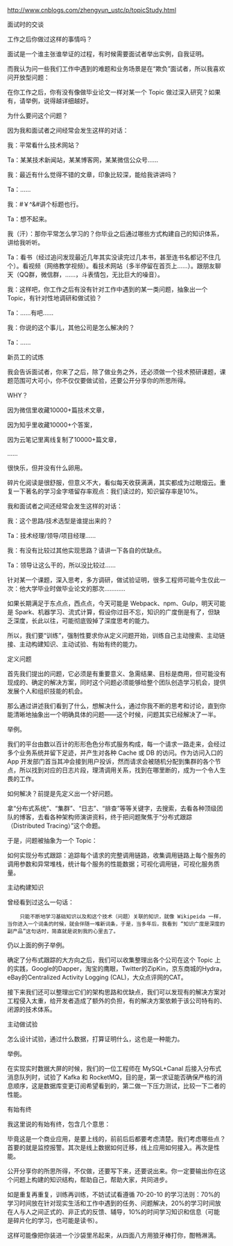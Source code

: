 http://www.cnblogs.com/zhengyun_ustc/p/topicStudy.html

面试时的交谈

工作之后你做过这样的事情吗？

面试是一个谁主张谁举证的过程，有时候需要面试者举出实例，自我证明。

而我认为问一些我们工作中遇到的难题和业务场景是在“欺负”面试者，所以我喜欢问开放型问题：

在你工作之后，你有没有像做毕业论文一样对某一个 Topic 做过深入研究？如果有，请举例，说得越详细越好。

为什么要问这个问题？

因为我和面试者之间经常会发生这样的对话：

我：平常看什么技术网站？

Ta：某某技术新闻站，某某博客网，某某微信公众号……

我：最近有什么觉得不错的文章，印象比较深，能给我讲讲吗？

Ta：……

我：#￥^&#讲个标题也行。

Ta：想不起来。

我（汗）：那你平常怎么学习的？你毕业之后通过哪些方式构建自己的知识体系，讲给我听听。

Ta：看书（经过追问发现最近几年其实没读完过几本书，甚至连书名都记不住几个）。看视频（网络教学视频）。看技术网站（多半停留在首页上……）。跟朋友聊天（QQ群，微信群，……，斗表情包，无比巨大的噪音）。

我：这样吧，你工作之后有没有针对工作中遇到的某一类问题，抽象出一个 Topic，有针对性地调研和做试验？

Ta：……有吧……

我：你说的这个事儿，其他公司是怎么解决的？

Ta：……

新员工的试炼

我会告诉面试者，你来了之后，除了做业务之外，还必须做一个技术预研课题，课题范围可大可小，你不仅仅要做试验，还要公开分享你的所思所得。

WHY？

因为微信里收藏10000+篇技术文章，

因为知乎里收藏10000+个答案，

因为云笔记里离线复制了10000+篇文章，

……

很快乐，但并没有什么卵用。

碎片化阅读是很舒服，但意义不大，看似每天收获满满，其实都成为过眼烟云。重复一下著名的学习金字塔留存率观点：我们读过的，知识留存率是10%。

我和面试者之间还经常会发生这样的对话：

我：这个思路/技术选型是谁提出来的？

Ta：技术经理/领导/项目经理……

我：有没有比较过其他实现思路？请讲一下各自的优缺点。

Ta：领导让这么干的，所以没比较过……

针对某一个课题，深入思考，多方调研，做试验证明，很多工程师可能今生仅此一次：他大学毕业时做毕业论文的那次…………

如果长期满足于东点点，西点点，今天可能是 Webpack、npm、Gulp，明天可能是 Spark、机器学习、流式计算，假设你过目不忘，知识的广度倒是有了，但缺乏深度，长此以往，可能彻底毁掉了深度思考的能力。

所以，我们要“训练”，强制性要求你从定义问题开始，训练自己主动搜索、主动链接、主动构建知识、主动试验、有始有终的能力。

定义问题

首先我们提出的问题，它必须是有重要意义、急需结果、目标是商用，但可能没有现成的、确定的解决方案，同时这个问题必须能够给整个团队创造学习机会，提供发展个人和组织技能的机会。

那么通过讲述我们看到了什么，想解决什么，通过你我不断的思考和讨论，直到你能清晰地抽象出一个明确具体的问题——这个时候，问题其实已经解决了一半。

举例。

我们的平台由数以百计的形形色色分布式服务构成，每一个请求一路走来，会经过多个业务系统并留下足迹，并产生对各种 Cache 或 DB 的访问。作为访问入口的 App 开发部门首当其冲会接到用户投诉，然而请求会被随机分配到集群的各个节点，所以找到对应的日志片段，理清调用关系，找到在哪里断的，成为一个令人生畏的工作。

如何解决？前提是先定义出一个好问题。

拿“分布式系统”、“集群”、“日志”、“排查”等等关键字，去搜索，去看各种顶级团队的博客，去看各种架构师演讲资料，终于把问题聚焦于“分布式跟踪（Distributed Tracing）”这个命题。

于是，问题被抽象为一个 Topic：

如何实现分布式跟踪：追踪每个请求的完整调用链路，收集调用链路上每个服务的调用参数和异常堆栈，统计每个服务的性能数据；可视化调用链，可视化服务质量。

主动构建知识

曾经看到过这么一句话：
```
    只能不断地学习基础知识以及和这个技术（问题）关联的知识，就像 Wikipeida 一样，当你进入一个词条的时候，就会伴随一堆新词条，于是，当多年后，我看到 “知识广度是深度的副产品”这句话时，简直就是说到我的心里去了。
```

仍以上面的例子举例。

确定了分布式跟踪的大方向之后，我们可以收集整理出各个公司在这个 Topic 上的实践，Google的Dapper，淘宝的鹰眼，Twitter的ZipKin，京东商城的Hydra，eBay的Centralized Activity Logging (CAL)，大众点评网的CAT。

接下来我们还可以整理出它们的架构思路和优缺点，我们可以发现有的解决方案对工程侵入太重，给开发者造成了额外的负担，有的解决方案依赖于该公司特有的、闭源的技术体系。

主动做试验

怎么设计试验，通过什么数据，打算证明什么，这也是一种能力。

举例。

在实现实时数据大屏的时候，我们的一位工程师在 MySQL+Canal 后接入分布式消息队列时，试验了 Kafka 和 RocketMQ，目的是，第一求证能否确保严格的消息顺序，这是数据库变更订阅希望看到的，第二做一下压力测试，比较一下二者的性能。

有始有终

我这里说的有始有终，包含几个意思：

毕竟这是一个商业应用，是要上线的，前前后后都要考虑清楚。我们考虑哪些点？首要的就是监控报警。其次是线上数据如何迁移，线上应用如何接入。再次是性能。

公开分享你的所思所得，不仅做，还要写下来，还要说出来。你一定要输出你在这个问题上构建的知识结构，帮助自己，帮助大家，共同进步。


如是重复再重复，训练再训练，不妨试试看遵循 70-20-10 的学习法则：70%的学习时间放在针对现实生活和工作中遇到的任务、问题解决，20%的学习时间放在人与人之间正式的、非正式的反馈、辅导，10%的时间学习知识和信息（可能是碎片化的学习，也可能是读书）。

这样可能像把你装进一个沙袋里吊起来，从四面八方用狼牙棒打你，酣畅淋漓。
